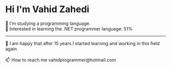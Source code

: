 # Hi I'm Vahid Zahedi

🔭 I'm studying a programming language.<br>
📝 Interested in learning the .NET programmer language:
 51% 
<hr>
🎈 I am happy that after 15 years I started learning and working in this field again<br>


<br>
📫 How to reach me vahidprogrammer@hotmail.com

